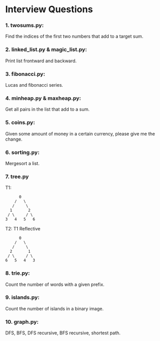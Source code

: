 # Interview Questions

### 1. twosums.py:
Find the indices of the first two numbers that add to a target sum.

### 2. linked_list.py & magic_list.py:
Print list frontward and backward.

### 3. fibonacci.py:
Lucas and fibonacci series.

### 4. minheap.py & maxheap.py:
Get all pairs in the list that add to a sum.

### 5. coins.py:
Given some amount of money in a certain currency, please give me the change.

### 6. sorting.py:
Mergesort a list.

### 7. tree.py

T1:

          0
        /   \
       /     \
      1       2
     / \     / \
    3   4   5   6


T2: T1 Reflective

          0
        /   \
       /     \
      2       1
     / \     / \
    6   5   4   3
    
### 8.  trie.py:
Count the number of words with a given prefix.

### 9. islands.py:
Count the number of islands in a binary image.

### 10. graph.py:
DFS, BFS, DFS recursive, BFS recursive, shortest path.
